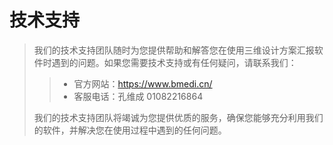 # 技术支持

> 我们的技术支持团队随时为您提供帮助和解答您在使用三维设计方案汇报软件时遇到的问题。如果您需要技术支持或有任何疑问，请联系我们：
>>
>> - 官方网站：https://www.bmedi.cn/
>> - 客服电话：孔维成  01082216864
>>
> 我们的技术支持团队将竭诚为您提供优质的服务，确保您能够充分利用我们的软件，并解决您在使用过程中遇到的任何问题。
